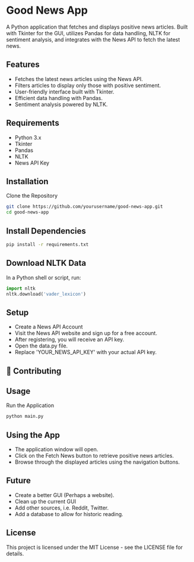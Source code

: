 # Good News App
A Python application that fetches and displays positive news articles. Built with Tkinter for the GUI, utilizes Pandas for data handling, NLTK for sentiment analysis, and integrates with the News API to fetch the latest news.

## Features
- Fetches the latest news articles using the News API.
- Filters articles to display only those with positive sentiment.
- User-friendly interface built with Tkinter.
- Efficient data handling with Pandas.
- Sentiment analysis powered by NLTK.

## Requirements

- Python 3.x
- Tkinter
- Pandas
- NLTK
- News API Key

## Installation
Clone the Repository

```bash
git clone https://github.com/yourusername/good-news-app.git
cd good-news-app
```

## Install Dependencies

```bash
pip install -r requirements.txt
```

## Download NLTK Data

In a Python shell or script, run:

```python
import nltk
nltk.download('vader_lexicon')
```

## Setup

- Create a News API Account
- Visit the News API website and sign up for a free account.
- After registering, you will receive an API key.
- Open the data.py file.
- Replace 'YOUR_NEWS_API_KEY' with your actual API key.

## 🤝 Contributing

## Usage
Run the Application

```bash
python main.py
```

## Using the App

- The application window will open.
- Click on the Fetch News button to retrieve positive news articles.
- Browse through the displayed articles using the navigation buttons.

## Future
- Create a better GUI (Perhaps a website).
- Clean up the current GUI
- Add other sources, i.e. Reddit, Twitter.
- Add a database to allow for historic reading.

## License

This project is licensed under the MIT License - see the LICENSE file for details.


